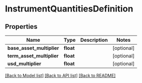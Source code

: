 # InstrumentQuantitiesDefinition

## Properties
Name | Type | Description | Notes
------------ | ------------- | ------------- | -------------
**base_asset_multiplier** | **float** |  | [optional] 
**term_asset_multiplier** | **float** |  | [optional] 
**usd_multiplier** | **float** |  | [optional] 

[[Back to Model list]](../README.md#documentation-for-models) [[Back to API list]](../README.md#documentation-for-api-endpoints) [[Back to README]](../README.md)

